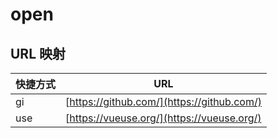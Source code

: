 # open

## URL 映射

| 快捷方式 | URL                                        |
| -------- | ------------------------------------------ |
| gi       | [https://github.com/](https://github.com/) |
| use      | [https://vueuse.org/](https://vueuse.org/) |
